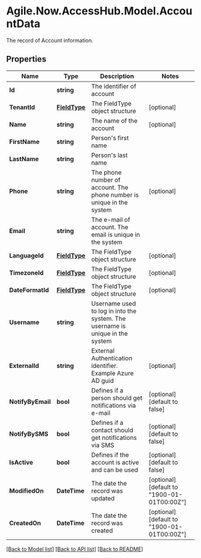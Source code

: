 # Agile.Now.AccessHub.Model.AccountData
The record of Account information.

## Properties

Name | Type | Description | Notes
------------ | ------------- | ------------- | -------------
**Id** | **string** | The identifier of account | 
**TenantId** | [**FieldType**](FieldType.md) | The FieldType object structure | [optional] 
**Name** | **string** | The name of the account | [optional] 
**FirstName** | **string** | Person's first name | 
**LastName** | **string** | Person's last name | 
**Phone** | **string** | The phone number of account. The phone number is unique in the system | [optional] 
**Email** | **string** | The e-mail of account. The email is unique in the system | 
**LanguageId** | [**FieldType**](FieldType.md) | The FieldType object structure | [optional] 
**TimezoneId** | [**FieldType**](FieldType.md) | The FieldType object structure | [optional] 
**DateFormatId** | [**FieldType**](FieldType.md) | The FieldType object structure | [optional] 
**Username** | **string** | Username used to log in into the system. The username is unique in the system | 
**ExternalId** | **string** | External Authentication identifier. Example Azure AD guid | [optional] 
**NotifyByEmail** | **bool** | Defines if a person should get notifications via e-mail | [optional] [default to false]
**NotifyBySMS** | **bool** | Defines if a contact should get notifications via SMS | [optional] [default to false]
**IsActive** | **bool** | Defines if the account is active and can be used | [optional] [default to false]
**ModifiedOn** | **DateTime** | The date the record was updated | [optional] [default to "1900-01-01T00:00Z"]
**CreatedOn** | **DateTime** | The date the record was created | [optional] [default to "1900-01-01T00:00Z"]

[[Back to Model list]](../README.md#documentation-for-models) [[Back to API list]](../README.md#documentation-for-api-endpoints) [[Back to README]](../README.md)

